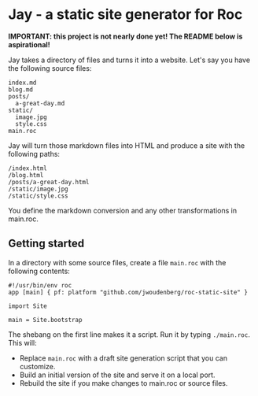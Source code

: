 # Jay - a static site generator for Roc

**IMPORTANT: this project is not nearly done yet! The README below is aspirational!**

Jay takes a directory of files and turns it into a website.
Let's say you have the following source files:

```
index.md
blog.md
posts/
  a-great-day.md
static/
  image.jpg
  style.css
main.roc
```

Jay will turn those markdown files into HTML and produce a site with the following paths:

```
/index.html
/blog.html
/posts/a-great-day.html
/static/image.jpg
/static/style.css
```

You define the markdown conversion and any other transformations in main.roc.

## Getting started

In a directory with some source files, create a file `main.roc` with the following contents:

```roc
#!/usr/bin/env roc
app [main] { pf: platform "github.com/jwoudenberg/roc-static-site" }

import Site

main = Site.bootstrap
```

The shebang on the first line makes it a script. Run it by typing `./main.roc`. This will:

- Replace `main.roc` with a draft site generation script that you can customize.
- Build an initial version of the site and serve it on a local port.
- Rebuild the site if you make changes to main.roc or source files.

